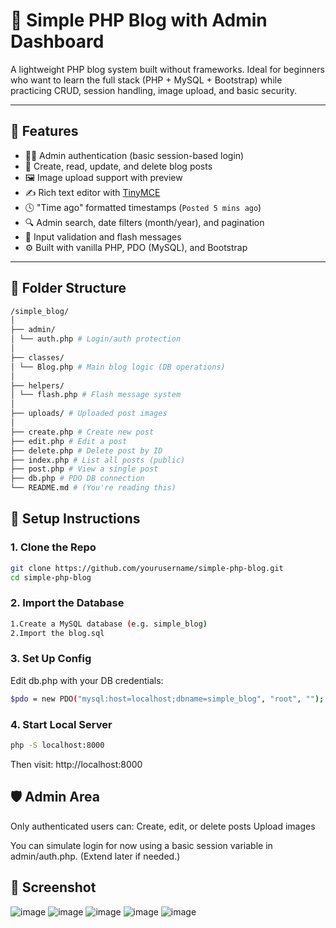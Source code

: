 # 📝 Simple PHP Blog with Admin Dashboard

A lightweight PHP blog system built without frameworks. Ideal for beginners who want to learn the full stack (PHP + MySQL + Bootstrap) while practicing CRUD, session handling, image upload, and basic security.

---

## 🚀 Features

- 🧑‍💼 Admin authentication (basic session-based login)
- 📝 Create, read, update, and delete blog posts
- 🖼️ Image upload support with preview
- ✍️ Rich text editor with [TinyMCE](https://www.tiny.cloud/)
- 🕓 "Time ago" formatted timestamps (`Posted 5 mins ago`)
- 🔍 Admin search, date filters (month/year), and pagination
- 🧼 Input validation and flash messages
- ⚙️ Built with vanilla PHP, PDO (MySQL), and Bootstrap

---

## 📂 Folder Structure
``` bash
/simple_blog/
│
├── admin/
│ └── auth.php # Login/auth protection
│
├── classes/
│ └── Blog.php # Main blog logic (DB operations)
│
├── helpers/
│ └── flash.php # Flash message system
│
├── uploads/ # Uploaded post images
│
├── create.php # Create new post
├── edit.php # Edit a post
├── delete.php # Delete post by ID
├── index.php # List all posts (public)
├── post.php # View a single post
├── db.php # PDO DB connection
└── README.md # (You're reading this)
```
## 🔧 Setup Instructions

### 1. Clone the Repo
```bash
git clone https://github.com/yourusername/simple-php-blog.git
cd simple-php-blog
```

### 2. Import the Database
```bash
1.Create a MySQL database (e.g. simple_blog)
2.Import the blog.sql 
```

### 3. Set Up Config
Edit db.php with your DB credentials:
```bash
$pdo = new PDO("mysql:host=localhost;dbname=simple_blog", "root", "");
```
### 4. Start Local Server
```bash
php -S localhost:8000
```
Then visit: http://localhost:8000

## 🛡️ Admin Area
Only authenticated users can: Create, edit, or delete posts Upload images

You can simulate login for now using a basic session variable in admin/auth.php. (Extend later if needed.)

## 📸 Screenshot

![image](https://github.com/user-attachments/assets/2670b9ab-c994-4ba6-a5ce-09a15147f6c3)
![image](https://github.com/user-attachments/assets/03b036cd-b7e8-4264-8af9-55edf5f07d8a)
![image](https://github.com/user-attachments/assets/0d30e7ea-afb6-483b-9954-d3273232c475)
![image](https://github.com/user-attachments/assets/d24e72c4-b9ed-4e9e-ba6a-b9c3b8e90e04)
![image](https://github.com/user-attachments/assets/c7ffe6df-8a4b-485b-ae79-d0e0a61b4ada)




